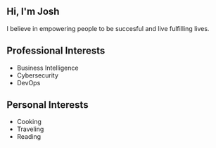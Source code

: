 ## Hi, I'm Josh

I believe in empowering people to be succesful and live fulfilling lives. 

## Professional Interests
* Business Intelligence
* Cybersecurity
* DevOps

## Personal Interests
* Cooking
* Traveling
* Reading
